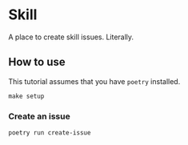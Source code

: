 # Skill

A place to create skill issues. Literally.

## How to use

This tutorial assumes that you have `poetry` installed.

```
make setup
```

### Create an issue

```
poetry run create-issue
```
